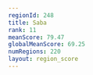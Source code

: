 ```yaml
---
regionId: 248
title: Saba
rank: 11
meanScore: 79.47
globalMeanScore: 69.25
numRegions: 220
layout: region_score
---
```

